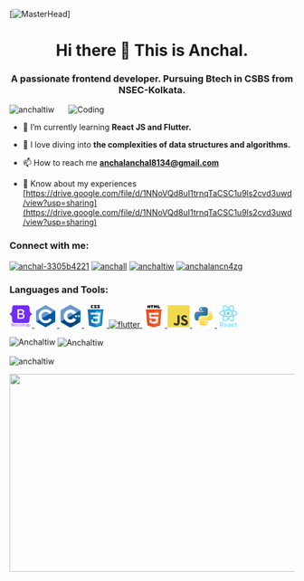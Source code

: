[![MasterHead](https://user-images.githubusercontent.com/115386517/225841791-e6eb2fcf-6de1-45ec-a5e8-0c321f0af245.gif)]
<h1 align="center">Hi there 👋 This is Anchal.</h1>
<h3 align="center">A passionate frontend developer. Pursuing Btech in CSBS from NSEC-Kolkata.</h3>
<img align="right" alt ="Coding" width="400" src="https://cdn.dribbble.com/users/4055494/screenshots/15215756/media/d2b66c4ca0192aa26d103448b3d1518b.gif"

<p align="left"> <img src="https://komarev.com/ghpvc/?username=anchaltiw&label=Profile%20views&color=0e75b6&style=flat" alt="anchaltiw" /> </p>

- 🌱 I’m currently learning **React JS and Flutter.**

- 💬 I love diving into **the complexities of data structures and algorithms.**

- 📫 How to reach me **anchalanchal8134@gmail.com**

- 📄 Know about my experiences [https://drive.google.com/file/d/1NNoVQd8uI1trnqTaCSC1u9ls2cvd3uwd/view?usp=sharing](https://drive.google.com/file/d/1NNoVQd8uI1trnqTaCSC1u9ls2cvd3uwd/view?usp=sharing)

<h3 align="left">Connect with me:</h3>
<p align="left">
<a href="https://linkedin.com/in/anchal-3305b4221" target="blank"><img align="center" src="https://raw.githubusercontent.com/rahuldkjain/github-profile-readme-generator/master/src/images/icons/Social/linked-in-alt.svg" alt="anchal-3305b4221" height="30" width="40" /></a>
<a href="https://www.hackerrank.com/anchall" target="blank"><img align="center" src="https://raw.githubusercontent.com/rahuldkjain/github-profile-readme-generator/master/src/images/icons/Social/hackerrank.svg" alt="anchall" height="30" width="40" /></a>
<a href="https://www.leetcode.com/anchaltiw" target="blank"><img align="center" src="https://raw.githubusercontent.com/rahuldkjain/github-profile-readme-generator/master/src/images/icons/Social/leet-code.svg" alt="anchaltiw" height="30" width="40" /></a>
<a href="https://auth.geeksforgeeks.org/user/anchalancn4zg" target="blank"><img align="center" src="https://raw.githubusercontent.com/rahuldkjain/github-profile-readme-generator/master/src/images/icons/Social/geeks-for-geeks.svg" alt="anchalancn4zg" height="30" width="40" /></a>
</p>

<h3 align="left">Languages and Tools:</h3>
<p align="left"> <a href="https://getbootstrap.com" target="_blank" rel="noreferrer"> <img src="https://raw.githubusercontent.com/devicons/devicon/master/icons/bootstrap/bootstrap-plain-wordmark.svg" alt="bootstrap" width="40" height="40"/> </a> <a href="https://www.cprogramming.com/" target="_blank" rel="noreferrer"> <img src="https://raw.githubusercontent.com/devicons/devicon/master/icons/c/c-original.svg" alt="c" width="40" height="40"/> </a> <a href="https://www.w3schools.com/cpp/" target="_blank" rel="noreferrer"> <img src="https://raw.githubusercontent.com/devicons/devicon/master/icons/cplusplus/cplusplus-original.svg" alt="cplusplus" width="40" height="40"/> </a> <a href="https://www.w3schools.com/css/" target="_blank" rel="noreferrer"> <img src="https://raw.githubusercontent.com/devicons/devicon/master/icons/css3/css3-original-wordmark.svg" alt="css3" width="40" height="40"/> </a> <a href="https://flutter.dev" target="_blank" rel="noreferrer"> <img src="https://www.vectorlogo.zone/logos/flutterio/flutterio-icon.svg" alt="flutter" width="40" height="40"/> </a> <a href="https://www.w3.org/html/" target="_blank" rel="noreferrer"> <img src="https://raw.githubusercontent.com/devicons/devicon/master/icons/html5/html5-original-wordmark.svg" alt="html5" width="40" height="40"/> </a> <a href="https://developer.mozilla.org/en-US/docs/Web/JavaScript" target="_blank" rel="noreferrer"> <img src="https://raw.githubusercontent.com/devicons/devicon/master/icons/javascript/javascript-original.svg" alt="javascript" width="40" height="40"/> </a> <a href="https://www.python.org" target="_blank" rel="noreferrer"> <img src="https://raw.githubusercontent.com/devicons/devicon/master/icons/python/python-original.svg" alt="python" width="40" height="40"/> </a> <a href="https://reactjs.org/" target="_blank" rel="noreferrer"> <img src="https://raw.githubusercontent.com/devicons/devicon/master/icons/react/react-original-wordmark.svg" alt="react" width="40" height="40"/> </a> </p>
<p><img align="left" src="https://github-readme-stats.vercel.app/api/top-langs?username=Anchaltiw&show_icons=true&locale=en&layout=compact" alt="Anchaltiw" /></p>

<p>&nbsp;<img align="center" src="https://github-readme-stats.vercel.app/api?username=Anchaltiw&show_icons=true&locale=en" alt="Anchaltiw" /></p>

<p><img align="center" src="https://github-readme-streak-stats.herokuapp.com/?user=anchaltiw&" alt="anchaltiw" /></p>
<img align="center" height="350em" width="900em" src="https://leetcard.jacoblin.cool/Anchaltiw?theme=light&font=Karma&ext=contest" />
